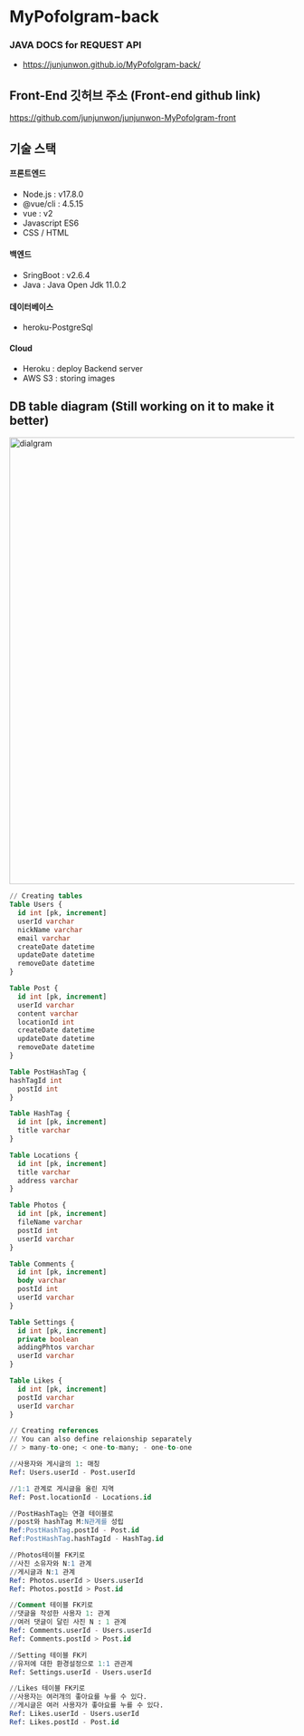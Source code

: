 # MyPofolgram-back


### JAVA DOCS for REQUEST API
- https://junjunwon.github.io/MyPofolgram-back/


## Front-End 깃허브 주소 (Front-end github link)
https://github.com/junjunwon/junjunwon-MyPofolgram-front


## 기술 스택
#### 프론트엔드
- Node.js : v17.8.0
- @vue/cli : 4.5.15
- vue : v2
- Javascript ES6
- CSS / HTML
#### 백엔드
- SringBoot : v2.6.4
- Java : Java Open Jdk 11.0.2
#### 데이터베이스
- heroku-PostgreSql
#### Cloud
- Heroku : deploy Backend server
- AWS S3 : storing images


## DB table diagram (Still working on it to make it better)

<img width="789" alt="dialgram" src="https://user-images.githubusercontent.com/45681336/158583301-46dcbe66-3562-4925-812c-66f2de198dad.png">

```sql
// Creating tables
Table Users {
  id int [pk, increment]
  userId varchar
  nickName varchar
  email varchar
  createDate datetime
  updateDate datetime
  removeDate datetime
}

Table Post {
  id int [pk, increment]
  userId varchar
  content varchar
  locationId int
  createDate datetime
  updateDate datetime
  removeDate datetime
}

Table PostHashTag {
hashTagId int
  postId int
}

Table HashTag {
  id int [pk, increment]
  title varchar
}

Table Locations {
  id int [pk, increment]
  title varchar
  address varchar
}

Table Photos {
  id int [pk, increment]
  fileName varchar
  postId int
  userId varchar
}

Table Comments {
  id int [pk, increment]
  body varchar
  postId int
  userId varchar
}

Table Settings {
  id int [pk, increment]
  private boolean
  addingPhtos varchar
  userId varchar
}

Table Likes {
  id int [pk, increment]
  postId varchar
  userId varchar
}

// Creating references
// You can also define relaionship separately
// > many-to-one; < one-to-many; - one-to-one

//사용자와 게시글의 1: 매칭
Ref: Users.userId - Post.userId

//1:1 관계로 게시글을 올린 지역
Ref: Post.locationId - Locations.id

//PostHashTag는 연결 테이블로
//post와 hashTag M:N관계를 성립
Ref:PostHashTag.postId - Post.id
Ref:PostHashTag.hashTagId - HashTag.id

//Photos테이블 FK키로
//사진 소유자와 N:1 관계
//게시글과 N:1 관계
Ref: Photos.userId > Users.userId
Ref: Photos.postId > Post.id

//Comment 테이블 FK키로
//댓글을 작성한 사용자 1: 관계
//여러 댓글이 달린 사진 N : 1 관계
Ref: Comments.userId - Users.userId
Ref: Comments.postId > Post.id

//Setting 테이블 FK키
//유저에 대한 환경설정으로 1:1 관관계
Ref: Settings.userId - Users.userId

//Likes 테이블 FK키로 
//사용자는 여러개의 좋아요를 누를 수 있다.
//게시글은 여러 사용자가 좋아요를 누를 수 있다.
Ref: Likes.userId - Users.userId
Ref: Likes.postId - Post.id

```
